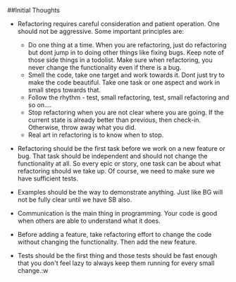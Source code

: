 ##Initial Thoughts
* Refactoring requires careful consideration and patient operation. One should not be aggressive. Some important principles are:
	* Do one thing at a time. When you are refactoring, just do refactoring but dont jump in to doing other things like fixing bugs. Keep note of those side things in a todolist. Make sure when refactoring, you never change the functionality even if there is a bug. 
	* Smell the code, take one target and work towards it. Dont just try to make the code beautiful. Take one task or one aspect and work in small steps towards that. 
	* Follow the rhythm - test, small refactoring, test, small refactoring and so on....
	* Stop refactoring when you are not clear where you are going. If the current state is already better than previous, then check-in. Otherwise, throw away what you did.
	* Real art in refactoring is to know when to stop.
* Refactoring should be the first task before we work on a new feature or bug. That task should be independent and should not change the functionality at all. So every epic or story, one task can be about what refactoring should we take up. Of course, we need to make sure we have sufficient tests. 


* Examples should be the way to demonstrate anything. Just like BG will not be fully clear until we have SB also.
* Communication is the main thing in programming. Your code is good when others are able to understand what it does.
* Before adding a feature, take refactoring effort to change the code without changing the functionality. Then add the new feature.
* Tests should be the first thing and those tests should be fast enough that you don't feel lazy to always keep them running for every small change.:w

